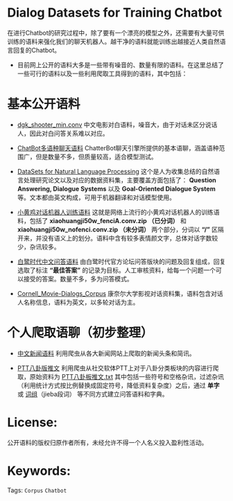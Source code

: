 Dialog Datasets for Training Chatbot
===

在进行Chatbot的研究过程中，除了要有一个漂亮的模型之外，还需要有大量可供训练的语料来强化我们的聊天机器人。越干净的语料就能训练出越接近人类自然语言回复的Chatbot。
- 目前网上公开的语料大多是一些带有噪音的、数量有限的语料。在这里总结了一些可行的语料以及一些利用爬取工具得到的语料，其中包括：

# 基本公开语料

+ [dgk_shooter_min.conv](https://github.com/rustch3n/dgk_lost_conv)
中文电影对白语料，噪音大，由于对话未区分说话人，因此对白问答关系难以对应。

+ [ChatBot多语种聊天语料](https://github.com/gunthercox/chatterbot-corpus/tree/master/chatterbot_corpus/data/)
ChatterBot聊天引擎所提供的基本语聊，涵盖语种范围广，但是数量不多，但质量较高，适合模型测试。

+ [DataSets for Natural Language Processing](https://github.com/karthikncode/nlp-datasets#question-answering)
这个是人为收集总结的自然语言处理研究论文以及对应的数据资料集，主要覆盖方面包括了： **Question Answering, Dialogue Systems** 以及 **Goal-Oriented Dialogue System** 等。文本都由英文构成，可用于机器翻译和对话模型使用。

+ [小黄鸡对话机器人训练语料](https://github.com/rustch3n/dgk_lost_conv/tree/master/results)
这就是网络上流行的小黄鸡对话机器人的训练语料，包括了 **xiaohuangji50w_fenciA.conv.zip （已分词）** 和 **xiaohuangji50w_nofenci.conv.zip （未分词）** 两个部分，分词以 **“/”** 区隔开来，并没有语义上的划分。语料中含有较多表情颜文字，总体对话字数较少，杂讯较多。

+ [白鹭时代中文问答语料](https://github.com/Samurais/egret-wenda-corpus)
由白鹭时代官方论坛问答版块的问题及回复组成，回复选取了标注 **“最佳答案”** 的记录为目标。人工审核资料，给每一个问题一个可以接受的答案。数量不多，多为问答模式。

+ [Cornell_Movie-Dialogs_Corpus](https://www.cs.cornell.edu/~cristian/Cornell_Movie-Dialogs_Corpus.html)
康奈尔大学影视对话资料集，语料包含对话人名称信息，语料为英文，以多轮对话为主。

# 个人爬取语聊（初步整理）

+ [中文新闻语料](https://github.com/EternalFeather/Chatbot-Training-Corpus/tree/master/news%20corpus)
利用爬虫从各大新闻网站上爬取的新闻头条和简讯。

+ [PTT八卦版推文](https://github.com/EternalFeather/Chatbot-Training-Corpus/tree/master/PTT_charactors)
利用爬虫从社交软体PTT上对于八卦分类板块的内容进行爬取，原始资料为 [PTT八卦板推文.txt]() 其中包括一些符号和空格杂讯，过滤杂讯（利用统计方式按比例替换成固定符号，降低资料复杂度）之后，通过 **单字** 或 [词组](https://github.com/EternalFeather/Chatbot-Training-Corpus/tree/master/PTT_words)（jieba段词） 等不同方式建立问答语料和字典。

# License:

公开语料的版权归原作者所有，未经允许不得一个人名义投入盈利性活动。

# Keywords:

Tags: `Corpus` `Chatbot`
